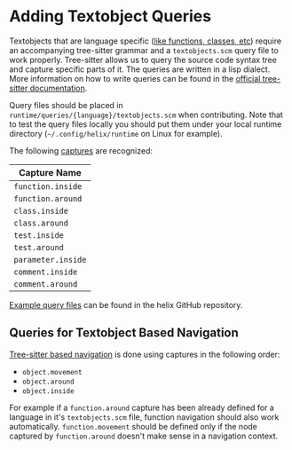 # Adding Textobject Queries

Textobjects that are language specific ([like functions, classes, etc][textobjects])
require an accompanying tree-sitter grammar and a `textobjects.scm` query file
to work properly. Tree-sitter allows us to query the source code syntax tree
and capture specific parts of it. The queries are written in a lisp dialect.
More information on how to write queries can be found in the [official tree-sitter
documentation][tree-sitter-queries].

Query files should be placed in `runtime/queries/{language}/textobjects.scm`
when contributing. Note that to test the query files locally you should put
them under your local runtime directory (`~/.config/helix/runtime` on Linux
for example).

The following [captures][tree-sitter-captures] are recognized:

| Capture Name        |
|---------------------|
| `function.inside`   |
| `function.around`   |
| `class.inside`      |
| `class.around`      |
| `test.inside`       |
| `test.around`       |
| `parameter.inside`  |
| `comment.inside`    |
| `comment.around`    |

[Example query files][textobject-examples] can be found in the helix GitHub repository.

## Queries for Textobject Based Navigation

[Tree-sitter based navigation][textobjects-nav] is done using captures in the
following order:

- `object.movement`
- `object.around`
- `object.inside`

For example if a `function.around` capture has been already defined for a language
in it's `textobjects.scm` file, function navigation should also work automatically.
`function.movement` should be defined only if the node captured by `function.around`
doesn't make sense in a navigation context.

[textobjects]: ../usage.md#textobjects
[textobjects-nav]: ../usage.md#tree-sitter-textobject-based-navigation
[tree-sitter-queries]: https://tree-sitter.github.io/tree-sitter/using-parsers#query-syntax
[tree-sitter-captures]: https://tree-sitter.github.io/tree-sitter/using-parsers#capturing-nodes
[textobject-examples]: https://github.com/search?q=repo%3Ahelix-editor%2Fhelix+filename%3Atextobjects.scm&type=Code&ref=advsearch&l=&l=
